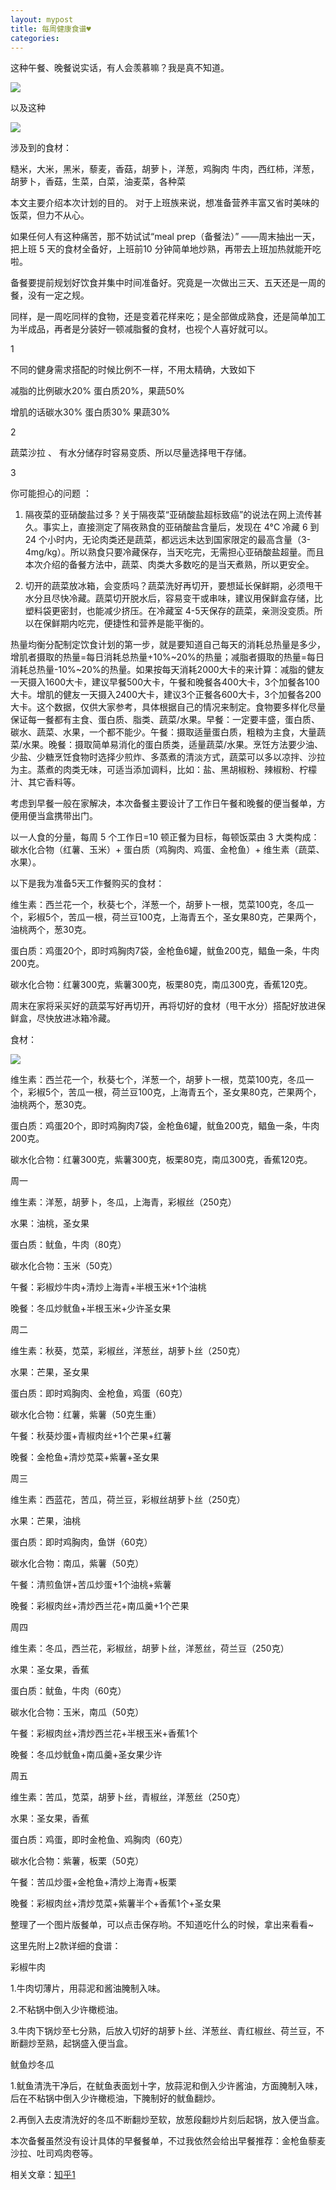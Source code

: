 ```yaml
---
layout: mypost
title: 每周健康食谱♥
categories:
---
```


这种午餐、晚餐说实话，有人会羡慕嘛？我是真不知道。

<img src="https://pic1.zhimg.com/v2-ffe7e1207e8798000251b6b334ba4223_1440w.jpg?source=172ae18b">

以及这种

<img src="https://pic3.zhimg.com/80/v2-9e261c8f3466cbbe1f1df73e5d592a51_720w.jpg?source=1940ef5c">

涉及到的食材：

糙米，大米，黑米，藜麦，香菇，胡萝卜，洋葱，鸡胸肉
牛肉，西红柿，洋葱，胡萝卜，香菇，生菜，白菜，油麦菜，各种菜


本文主要介绍本次计划的目的。
对于上班族来说，想准备营养丰富又省时美味的饭菜，但力不从心。

如果任何人有这种痛苦，那不妨试试“meal prep（备餐法）”
——周末抽出一天，把上班 5 天的食材全备好，上班前10 分钟简单地炒熟，再带去上班加热就能开吃啦。

备餐要提前规划好饮食并集中时间准备好。究竟是一次做出三天、五天还是一周的餐，没有一定之规。

同样，是一周吃同样的食物，还是变着花样来吃；是全部做成熟食，还是简单加工为半成品，再者是分装好一顿减脂餐的食材，也视个人喜好就可以。

1 

不同的健身需求搭配的时候比例不一样，不用太精确，大致如下

减脂的比例碳水20% 蛋白质20%，果蔬50%

增肌的话碳水30% 蛋白质30% 果蔬30%

2

蔬菜沙拉 、 有水分储存时容易变质、所以尽量选择甩干存储。

3 

你可能担心的问题 ：

1. 隔夜菜的亚硝酸盐过多？关于隔夜菜“亚硝酸盐超标致癌”的说法在网上流传甚久。事实上，直接测定了隔夜熟食的亚硝酸盐含量后，发现在 4°C 冷藏 6 到 24 个小时内，无论肉类还是蔬菜，都远远未达到国家限定的最高含量（3-4mg/kg）。所以熟食只要冷藏保存，当天吃完，无需担心亚硝酸盐超量。而且本次介绍的备餐方法中，蔬菜、肉类大多数吃的是当天煮熟，所以更安全。

2. 切开的蔬菜放冰箱，会变质吗？蔬菜洗好再切开，要想延长保鲜期，必须甩干水分且尽快冷藏。蔬菜切开脱水后，容易变干或串味，建议用保鲜盒存储，比塑料袋更密封，也能减少挤压。在冷藏室 4-5天保存的蔬菜，亲测没变质。所以在保鲜期内吃完，便捷性和营养是能平衡的。

热量均衡分配制定饮食计划的第一步，就是要知道自己每天的消耗总热量是多少，增肌者摄取的热量=每日消耗总热量+10%~20%的热量；减脂者摄取的热量=每日消耗总热量-10%~20%的热量。如果按每天消耗2000大卡的来计算：减脂的健友一天摄入1600大卡，建议早餐500大卡，午餐和晚餐各400大卡，3个加餐各100大卡。增肌的健友一天摄入2400大卡，建议3个正餐各600大卡，3个加餐各200大卡。这个数据，仅供大家参考，具体根据自己的情况来制定。食物要多样化尽量保证每一餐都有主食、蛋白质、脂类、蔬菜/水果。早餐：一定要丰盛，蛋白质、碳水、蔬菜、水果，一个都不能少。午餐：摄取适量蛋白质，粗粮为主食，大量蔬菜/水果。晚餐：摄取简单易消化的蛋白质类，适量蔬菜/水果。烹饪方法要少油、少盐、少糖烹饪食物时选择少煎炸、多蒸煮的清淡方式，蔬菜可以多以凉拌、沙拉为主。蒸煮的肉类无味，可适当添加调料，比如：盐、黑胡椒粉、辣椒粉、柠檬汁、其它香料等。

考虑到早餐一般在家解决，本次备餐主要设计了工作日午餐和晚餐的便当餐单，方便用便当盒携带出门。

以一人食的分量，每周 5 个工作日=10 顿正餐为目标，每顿饭菜由 3 大类构成：碳水化合物（红薯、玉米）+ 蛋白质（鸡胸肉、鸡蛋、金枪鱼）+ 维生素（蔬菜、水果）。

以下是我为准备5天工作餐购买的食材：

维生素：西兰花一个，秋葵七个，洋葱一个，胡萝卜一根，苋菜100克，冬瓜一个，彩椒5个，苦瓜一根，荷兰豆100克，上海青五个，圣女果80克，芒果两个，油桃两个，葱30克。

蛋白质：鸡蛋20个，即时鸡胸肉7袋，金枪鱼6罐，鱿鱼200克，鲳鱼一条，牛肉200克。

碳水化合物：红薯300克，紫薯300克，板栗80克，南瓜300克，香蕉120克。

周末在家将采买好的蔬菜写好再切开，再将切好的食材（甩干水分）搭配好放进保鲜盒，尽快放进冰箱冷藏。


食材：

<img src="https://pic1.zhimg.com/80/v2-40487d87aa8f70f5787b598cd80b5ec4_720w.jpg">


维生素：西兰花一个，秋葵七个，洋葱一个，胡萝卜一根，苋菜100克，冬瓜一个，彩椒5个，苦瓜一根，荷兰豆100克，上海青五个，圣女果80克，芒果两个，油桃两个，葱30克。

蛋白质：鸡蛋20个，即时鸡胸肉7袋，金枪鱼6罐，鱿鱼200克，鲳鱼一条，牛肉200克。

碳水化合物：红薯300克，紫薯300克，板栗80克，南瓜300克，香蕉120克。



周一

维生素：洋葱，胡萝卜，冬瓜，上海青，彩椒丝（250克）

水果：油桃，圣女果

蛋白质：鱿鱼，牛肉（80克）

碳水化合物：玉米（50克）

午餐：彩椒炒牛肉+清炒上海青+半根玉米+1个油桃

晚餐：冬瓜炒鱿鱼+半根玉米+少许圣女果

周二

维生素：秋葵，苋菜，彩椒丝，洋葱丝，胡萝卜丝（250克）

水果：芒果，圣女果

蛋白质：即时鸡胸肉、金枪鱼，鸡蛋（60克）

碳水化合物：红薯，紫薯（50克生重）

午餐：秋葵炒蛋+青椒肉丝+1个芒果+红薯

晚餐：金枪鱼+清炒苋菜+紫薯+圣女果

周三

维生素：西蓝花，苦瓜，荷兰豆，彩椒丝胡萝卜丝（250克）

水果：芒果，油桃

蛋白质：即时鸡胸肉，鱼饼（60克）

碳水化合物：南瓜，紫薯（50克）

午餐：清煎鱼饼+苦瓜炒蛋+1个油桃+紫薯

晚餐：彩椒肉丝+清炒西兰花+南瓜羹+1个芒果

周四

维生素：冬瓜，西兰花，彩椒丝，胡萝卜丝，洋葱丝，荷兰豆（250克）

水果：圣女果，香蕉

蛋白质：鱿鱼，牛肉（60克）

碳水化合物：玉米，南瓜（50克）

午餐：彩椒肉丝+清炒西兰花+半根玉米+香蕉1个

晚餐：冬瓜炒鱿鱼+南瓜羹+圣女果少许

周五

维生素：苦瓜，苋菜，胡萝卜丝，青椒丝，洋葱丝（250克）

水果：圣女果，香蕉

蛋白质：鸡蛋，即时金枪鱼、鸡胸肉（60克）

碳水化合物：紫薯，板栗（50克）

午餐：苦瓜炒蛋+金枪鱼+清炒上海青+板栗

晚餐：彩椒肉丝+清炒苋菜+紫薯半个+香蕉1个+圣女果

整理了一个图片版餐单，可以点击保存哟。不知道吃什么的时候，拿出来看看~

️这里先附上2款详细的食谱：

彩椒牛肉

1.牛肉切薄片，用蒜泥和酱油腌制入味。

2.不粘锅中倒入少许橄榄油。

3.牛肉下锅炒至七分熟，后放入切好的胡萝卜丝、洋葱丝、青红椒丝、荷兰豆，不断翻炒至熟，起锅盛入便当盒。

鱿鱼炒冬瓜

1.鱿鱼清洗干净后，在鱿鱼表面划十字，放蒜泥和倒入少许酱油，方面腌制入味，后在不粘锅中倒入少许橄榄油，下腌制好的鱿鱼翻炒。

2.再倒入去皮清洗好的冬瓜不断翻炒至软，放葱段翻炒片刻后起锅，放入便当盒。

️本次备餐虽然没有设计具体的早餐餐单，不过我依然会给出早餐推荐：金枪鱼藜麦沙拉、吐司鸡肉卷等。

相关文章：[知乎1](https://zhuanlan.zhihu.com/p/69133821)